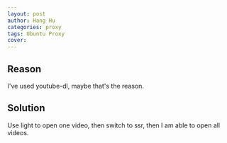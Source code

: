 ```yaml
---
layout: post
author: Hang Hu
categories: proxy
tags: Ubuntu Proxy 
cover: 
---
```


## Reason

I've used youtube-dl, maybe that's the reason.

## Solution

Use light to open one video, then switch to ssr, then I am able to open all videos.
